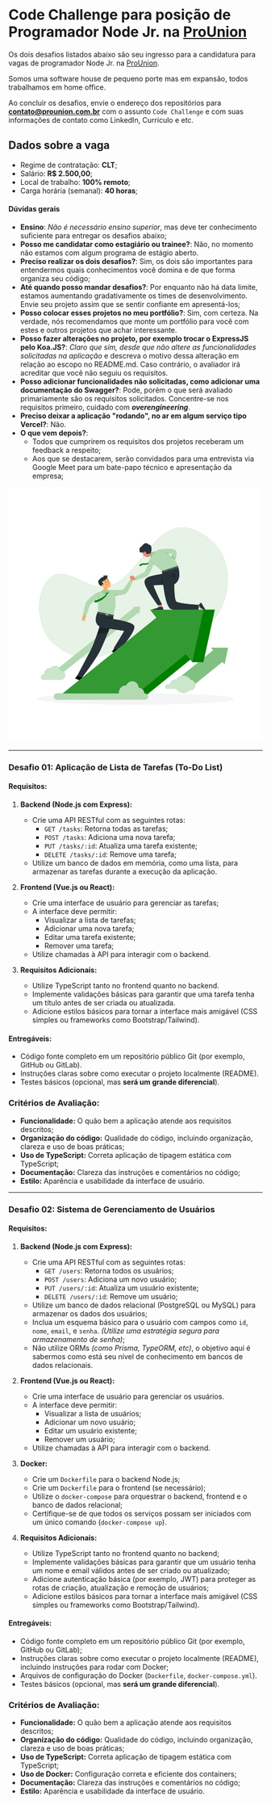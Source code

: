 # Code Challenge para posição de Programador Node Jr. na [ProUnion](https://prounion.com.br)

Os dois desafios listados abaixo são seu ingresso para a candidatura para vagas de programador Node Jr. na [ProUnion](https://prounion.com.br).

Somos uma software house de pequeno porte mas em expansão, todos trabalhamos em home office.

Ao concluir os desafios, envie o endereço dos repositórios para **contato@prounion.com.br** com o assunto `Code Challenge` e com suas informações de contato como LinkedIn, Currículo e etc.

## Dados sobre a vaga

- Regime de contratação: **CLT**;
- Salário: **R$ 2.500,00**;
- Local de trabalho: **100% remoto**;
- Carga horária (semanal): **40 horas**;

#### Dúvidas gerais

- **Ensino**: _Não é necessário ensino superior_, mas deve ter conhecimento suficiente para entregar os desafios abaixo;
- **Posso me candidatar como estagiário ou trainee?**: Não, no momento não estamos com algum programa de estágio aberto.
- **Preciso realizar os dois desafios?**: Sim, os dois são importantes para entendermos quais conhecimentos você domina e de que forma organiza seu código;
- **Até quando posso mandar desafios?**: Por enquanto não há data limite, estamos aumentando gradativamente os times de desenvolvimento. Envie seu projeto assim que se sentir confiante em apresentá-los;
- **Posso colocar esses projetos no meu portfólio?**: Sim, com certeza. Na verdade, nós recomendamos que monte um portfólio para você com estes e outros projetos que achar interessante.
- **Posso fazer alterações no projeto, por exemplo trocar o ExpressJS pelo Koa.JS?**: _Claro que sim, desde que não altere as funcionalidades solicitadas na aplicação_ e descreva o motivo dessa alteração em relação ao escopo no README.md. Caso contrário, o avaliador irá acreditar que você não seguiu os requisitos.
- **Posso adicionar funcionalidades não solicitadas, como adicionar uma documentação do Swagger?**: Pode, porém o que será avaliado primariamente são os requisitos solicitados. Concentre-se nos requisitos primeiro, cuidado com _**overengineering**_.
- **Preciso deixar a aplicação "rodando", no ar em algum serviço tipo Vercel?**: Não.
- **O que vem depois?**:
  - Todos que cumprirem os requisitos dos projetos receberam um feedback a respeito;
  - Aos que se destacarem, serão convidados para uma entrevista via Google Meet para um bate-papo técnico e apresentação da empresa;

<p align="center">
  <img src="./img.svg" />
</p>

---

### Desafio 01: Aplicação de Lista de Tarefas (To-Do List)

#### Requisitos:

1. **Backend (Node.js com Express):**

   - Crie uma API RESTful com as seguintes rotas:
     - `GET /tasks`: Retorna todas as tarefas;
     - `POST /tasks`: Adiciona uma nova tarefa;
     - `PUT /tasks/:id`: Atualiza uma tarefa existente;
     - `DELETE /tasks/:id`: Remove uma tarefa;
   - Utilize um banco de dados em memória, como uma lista, para armazenar as tarefas durante a execução da aplicação.

2. **Frontend (Vue.js ou React):**

   - Crie uma interface de usuário para gerenciar as tarefas;
   - A interface deve permitir:
     - Visualizar a lista de tarefas;
     - Adicionar uma nova tarefa;
     - Editar uma tarefa existente;
     - Remover uma tarefa;
   - Utilize chamadas à API para interagir com o backend.

3. **Requisitos Adicionais:**
   - Utilize TypeScript tanto no frontend quanto no backend.
   - Implemente validações básicas para garantir que uma tarefa tenha um título antes de ser criada ou atualizada.
   - Adicione estilos básicos para tornar a interface mais amigável (CSS simples ou frameworks como Bootstrap/Tailwind).

#### Entregáveis:

- Código fonte completo em um repositório público Git (por exemplo, GitHub ou GitLab).
- Instruções claras sobre como executar o projeto localmente (README).
- Testes básicos (opcional, mas **será um grande diferencial**).

### Critérios de Avaliação:

- **Funcionalidade:** O quão bem a aplicação atende aos requisitos descritos;
- **Organização do código:** Qualidade do código, incluindo organização, clareza e uso de boas práticas;
- **Uso de TypeScript:** Correta aplicação de tipagem estática com TypeScript;
- **Documentação:** Clareza das instruções e comentários no código;
- **Estilo:** Aparência e usabilidade da interface de usuário.

---

### Desafio 02: Sistema de Gerenciamento de Usuários

#### Requisitos:

1. **Backend (Node.js com Express):**

   - Crie uma API RESTful com as seguintes rotas:
     - `GET /users`: Retorna todos os usuários;
     - `POST /users`: Adiciona um novo usuário;
     - `PUT /users/:id`: Atualiza um usuário existente;
     - `DELETE /users/:id`: Remove um usuário;
   - Utilize um banco de dados relacional (PostgreSQL ou MySQL) para armazenar os dados dos usuários;
   - Inclua um esquema básico para o usuário com campos como `id`, `nome`, `email`, e `senha`. _(Utilize uma estratégia segura para armazenamento de senha)_;
   - Não utilize ORMs _(como Prisma, TypeORM, etc)_, o objetivo aqui é sabermos como está seu nível de conhecimento em bancos de dados relacionais.

2. **Frontend (Vue.js ou React):**

   - Crie uma interface de usuário para gerenciar os usuários.
   - A interface deve permitir:
     - Visualizar a lista de usuários;
     - Adicionar um novo usuário;
     - Editar um usuário existente;
     - Remover um usuário;
   - Utilize chamadas à API para interagir com o backend.

3. **Docker:**

   - Crie um `Dockerfile` para o backend Node.js;
   - Crie um `Dockerfile` para o frontend (se necessário);
   - Utilize o `docker-compose` para orquestrar o backend, frontend e o banco de dados relacional;
   - Certifique-se de que todos os serviços possam ser iniciados com um único comando (`docker-compose up`).

4. **Requisitos Adicionais:**
   - Utilize TypeScript tanto no frontend quanto no backend;
   - Implemente validações básicas para garantir que um usuário tenha um nome e email válidos antes de ser criado ou atualizado;
   - Adicione autenticação básica (por exemplo, JWT) para proteger as rotas de criação, atualização e remoção de usuários;
   - Adicione estilos básicos para tornar a interface mais amigável (CSS simples ou frameworks como Bootstrap/Tailwind).

#### Entregáveis:

- Código fonte completo em um repositório público Git (por exemplo, GitHub ou GitLab);
- Instruções claras sobre como executar o projeto localmente (README), incluindo instruções para rodar com Docker;
- Arquivos de configuração do Docker (`Dockerfile`, `docker-compose.yml`).
- Testes básicos (opcional, mas **será um grande diferencial**).

### Critérios de Avaliação:

- **Funcionalidade:** O quão bem a aplicação atende aos requisitos descritos;
- **Organização do código:** Qualidade do código, incluindo organização, clareza e uso de boas práticas;
- **Uso de TypeScript:** Correta aplicação de tipagem estática com TypeScript;
- **Uso de Docker:** Configuração correta e eficiente dos containers;
- **Documentação:** Clareza das instruções e comentários no código;
- **Estilo:** Aparência e usabilidade da interface de usuário.
